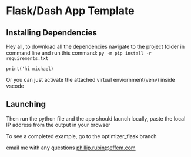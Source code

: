 Flask/Dash App Template
=============================

## Installing Dependencies

Hey all, to download all the dependencies navigate to the project folder
in command line and run this command: 
```py -m pip install -r requirements.txt```

`print('hi michael)`

Or you can just activate the attached virtual enviornment(venv) inside vscode


## Launching

Then run the python file and the app should launch locally,
paste the local IP address from the output in your browser

To see a completed example, go to the optimizer_flask branch

email me with any questions
phillip.rubin@effem.com
